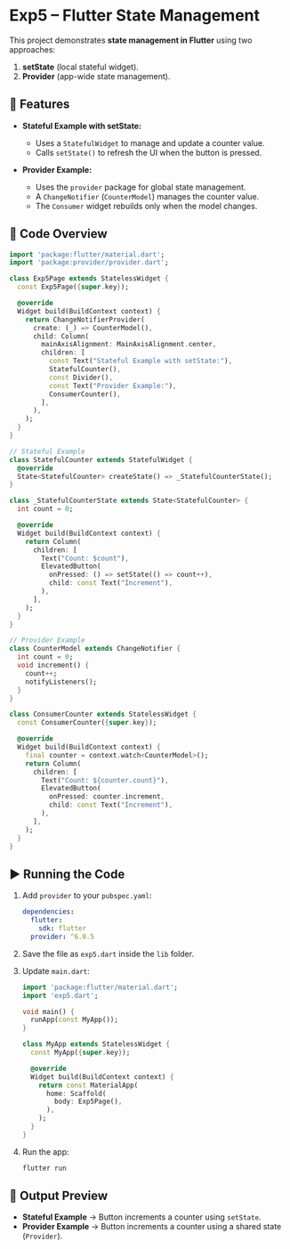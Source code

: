 
# Exp5 – Flutter State Management

This project demonstrates **state management in Flutter** using two approaches:

1. **setState** (local stateful widget).
2. **Provider** (app-wide state management).

## 📌 Features

* **Stateful Example with setState:**

  * Uses a `StatefulWidget` to manage and update a counter value.
  * Calls `setState()` to refresh the UI when the button is pressed.

* **Provider Example:**

  * Uses the `provider` package for global state management.
  * A `ChangeNotifier` (`CounterModel`) manages the counter value.
  * The `Consumer` widget rebuilds only when the model changes.

## 📂 Code Overview

```dart
import 'package:flutter/material.dart';
import 'package:provider/provider.dart';

class Exp5Page extends StatelessWidget {
  const Exp5Page({super.key});

  @override
  Widget build(BuildContext context) {
    return ChangeNotifierProvider(
      create: (_) => CounterModel(),
      child: Column(
        mainAxisAlignment: MainAxisAlignment.center,
        children: [
          const Text("Stateful Example with setState:"),
          StatefulCounter(),
          const Divider(),
          const Text("Provider Example:"),
          ConsumerCounter(),
        ],
      ),
    );
  }
}

// Stateful Example
class StatefulCounter extends StatefulWidget {
  @override
  State<StatefulCounter> createState() => _StatefulCounterState();
}

class _StatefulCounterState extends State<StatefulCounter> {
  int count = 0;

  @override
  Widget build(BuildContext context) {
    return Column(
      children: [
        Text("Count: $count"),
        ElevatedButton(
          onPressed: () => setState(() => count++),
          child: const Text("Increment"),
        ),
      ],
    );
  }
}

// Provider Example
class CounterModel extends ChangeNotifier {
  int count = 0;
  void increment() {
    count++;
    notifyListeners();
  }
}

class ConsumerCounter extends StatelessWidget {
  const ConsumerCounter({super.key});

  @override
  Widget build(BuildContext context) {
    final counter = context.watch<CounterModel>();
    return Column(
      children: [
        Text("Count: ${counter.count}"),
        ElevatedButton(
          onPressed: counter.increment,
          child: const Text("Increment"),
        ),
      ],
    );
  }
}
```

## ▶️ Running the Code

1. Add `provider` to your `pubspec.yaml`:

   ```yaml
   dependencies:
     flutter:
       sdk: flutter
     provider: ^6.0.5
   ```
2. Save the file as `exp5.dart` inside the `lib` folder.
3. Update `main.dart`:

   ```dart
   import 'package:flutter/material.dart';
   import 'exp5.dart';

   void main() {
     runApp(const MyApp());
   }

   class MyApp extends StatelessWidget {
     const MyApp({super.key});

     @override
     Widget build(BuildContext context) {
       return const MaterialApp(
         home: Scaffold(
           body: Exp5Page(),
         ),
       );
     }
   }
   ```
4. Run the app:

   ```bash
   flutter run
   ```

## 📸 Output Preview

* **Stateful Example** → Button increments a counter using `setState`.
* **Provider Example** → Button increments a counter using a shared state (`Provider`).


